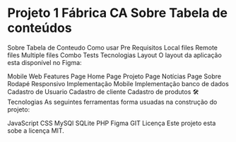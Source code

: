 Projeto 1 Fábrica CA
Sobre
Tabela de conteúdos
=================

Sobre
Tabela de Conteudo
Como usar
Pre Requisitos
Local files
Remote files
Multiple files
Combo
Tests
Tecnologias
Layout
O layout da aplicação esta disponível no Figma:

Mobile
Web
Features
 Page Home
 Page Projeto
 Page Notícias
 Page Sobre
 Rodapé
 Responsivo
 Implementação Mobile
 Implementação banco de dados
 Cadastro de Usuario
 Cadastro de cliente
 Cadastro de produtos
🛠 Tecnologias
As seguintes ferramentas forma usuadas na construção do projeto:

JavaScript
CSS
MySQl
SQLite
PHP
Figma
GIT
Licença
Este projeto esta sobe a licença MIT.
